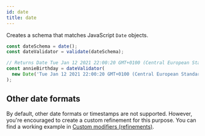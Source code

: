 ```yaml
---
id: date
title: date
---
```


Creates a schema that matches JavaScript `Date` objects.

```ts
const dateSchema = date();
const dateValidator = validate(dateSchema);

// Returns Date Tue Jan 12 2021 22:00:20 GMT+0100 (Central European Standard Time)
const annieBirthday = dateValidator(
  new Date('Tue Jan 12 2021 22:00:20 GMT+0100 (Central European Standard Time)'),
);
```

## Other date formats

By default, other date formats or timestamps are not supported. However, you're encouraged to create a custom refinement for this purpose. You can find a working example in [Custom modifiers (refinements)](/modifiers/refinements).
